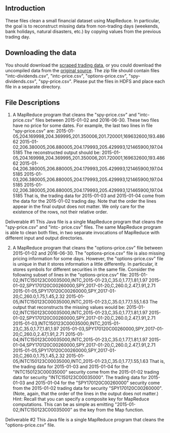 ## Introduction

These files clean a small financial dataset using MapReduce. In particular, the goal is to reconstruct missing data from non-trading days (weekends, bank holidays, natural disasters, etc.) by copying values from the previous trading day.

## Downloading the data

You should download the [scraped trading data](http://cse.osu.edu/~sblanas/3244/findata.zip), or you could download the uncompiled data from the [original source](https://finance.yahoo.com/quote/csv/history/).
The zip file should contain files "intc-dividends.csv", "intc-price.csv", "options-price.csv", "spy- dividends.csv", "spy-price.csv". Please put the files in HDFS and place each file in a separate directory.

## File Descriptions

1. A MapReduce program that cleans the "spy-price.csv" and "intc-price.csv" files between 2015-01-02 and 2016-06-30.
These two files have no price for some dates. For example, the last two lines in file "spy-price.csv" are:
2015-01-05,204.169998,204.369995,201.350006,201.720001,169632600,193.48662
2015-01-02,206.380005,206.880005,204.179993,205.429993,121465900,197.045185
The reconstructed output should be:
2015-01-05,204.169998,204.369995,201.350006,201.720001,169632600,193.48662
2015-01-04,206.380005,206.880005,204.179993,205.429993,121465900,197.045185 2015-01-03,206.380005,206.880005,204.179993,205.429993,121465900,197.045185 2015-01-02,206.380005,206.880005,204.179993,205.429993,121465900,197.045185
That is, the trading data for 2015-01-03 and 2015-01-04 come from the data for the 2015-01-02 trading day.
Note that the order the lines appear in the final output does not matter. We only care for the existence of the rows, not their relative order.
   
Deliverable #1
This Java file is a single MapReduce program that cleans the "spy-price.csv" and "intc- price.csv" files. The same MapReduce program is able to clean both files, in two separate invocations of MapReduce with different input and output directories.

2. A MapReduce program that cleans the "options-price.csv" file between 2015-01-02 and 2016-06-30.
The "options-price.csv" file is also missing pricing information for some days.
However, the "options-price.csv" file is unique in that it stores information a little differently. In particular, it stores symbols for different securities in the same file. Consider the following subset of lines in the "options-price.csv" file:
2015-01-02,INTC150123C00035000,INTC,2015-01-23,C,35.0,1.77,1.81,1.97
2015-01-02,SPY170120C00260000,SPY,2017-01-20,C,260.0,2.47,1.91,2.71
2015-01-05,SPY170120C00260000,SPY,2017-01-20,C,260.0,1.75,1.45,2.32
2015-01-05,INTC150123C00035000,INTC,2015-01-23,C,35.0,1.77,1.55,1.63
The output that reconstructs the missing values would be:
2015-01-02,INTC150123C00035000,INTC,2015-01-23,C,35.0,1.77,1.81,1.97 2015-01-02,SPY170120C00260000,SPY,2017-01-20,C,260.0,2.47,1.91,2.71 2015-01-03,INTC150123C00035000,INTC,2015-01-23,C,35.0,1.77,1.81,1.97 2015-01-03,SPY170120C00260000,SPY,2017-01-20,C,260.0,2.47,1.91,2.71 2015-01-04,INTC150123C00035000,INTC,2015-01-23,C,35.0,1.77,1.81,1.97 2015-01-04,SPY170120C00260000,SPY,2017-01-20,C,260.0,2.47,1.91,2.71 2015-01-05,SPY170120C00260000,SPY,2017-01-20,C,260.0,1.75,1.45,2.32 2015-01-05,INTC150123C00035000,INTC,2015-01-23,C,35.0,1.77,1.55,1.63
That is, the trading data for 2015-01-03 and 2015-01-04 for the "INTC150123C00035000" security come from the 2015-01-02 trading data for security "INTC150123C00035000". The trading data for 2015-01-03 and 2015-01-04 for the "SPY170120C00260000" security come from the 2015-01-02 trading data for security "SPY170120C00260000".
(Note, again, that the order of the lines in the output does not matter.)
Hint: Recall that you can specify a composite key for MapReduce computations. This can be as simple as emitting "2015-01-02,INTC150123C00035000" as the key from the Map function.

Deliverable #2
This Java file is a single MapReduce program that cleans the "options-price.csv" file.
